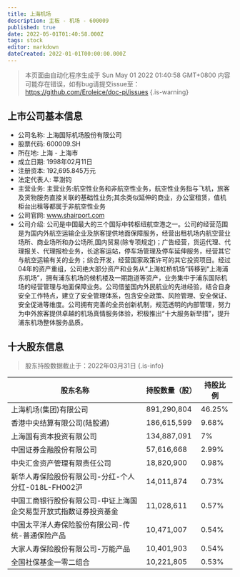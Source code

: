 ```yaml
---
title: 上海机场
description: 主板 - 机场 - 600009
published: true
date: 2022-05-01T01:40:58.000Z
tags: stock
editor: markdown
dateCreated: 2022-01-01T00:00:00.000Z
---
```


> 本页面由自动化程序生成于 Sun May 01 2022 01:40:58 GMT+0800
> 内容可能存在错误，如有bug请提交issue至：https://github.com/Eroleice/doc-pi/issues
{.is-warning}

## 上市公司基本信息
- 公司名称: 上海国际机场股份有限公司
- 股票代码: 600009.SH
- 所在地: 上海 - 上海市
- 成立日期: 1998年02月11日
- 注册资本: 192,695.845万元
- 法定代表人: 莘澍钧
- 主营业务: 主营业务:航空性业务和非航空性业务，航空性业务指与飞机，旅客及货物服务直接关联的基础性业务;其余类似延伸的商业，办公室租赁，值机柜台出租等都属于非航空性业务
- 公司官网: www.shairport.com
- 公司介绍: 公司是中国最大的三个国际中转枢纽航空港之一。公司的经营范围是为国内外航空运输企业及旅客提供地面保障服务，经营出租机场内航空营业场所、商业场所和办公场所,国内贸易(除专项规定)；广告经营，货运代理、代理报关、代理报检业务，长途客运站，停车场管理及停车延伸服务，经营其它与航空运输有关的业务；综合开发，经营国家政策许可的其它投资项目。经过04年的资产重组，公司绝大部分资产和业务从“上海虹桥机场”转移到“上海浦东机场”，拥有浦东机场的候机楼及一期跑道等资产，业务集中于浦东国际机场的经营管理与地面保障业务。公司借鉴国内外民航业的先进经验，结合自身安全工作特点，建立了安全管理体系，包含安全政策、风险管理、安全保证、安全促进等维度。公司拥有完善的全员创新机制，规范透明的内部管理，努力为中外旅客提供卓越的机场真情服务体验，积极推出“十大服务新举措”，提升浦东机场整体服务品质。


## 十大股东信息
> 股东持股数据截止于：2022年03月31日
{.is-info}

| 股东名称 | 持股数量（股） | 持股比例 |
| --- | --- | --- |
| 上海机场(集团)有限公司 | 891,290,804 | 46.25% |
| 香港中央结算有限公司(陆股通) | 186,615,599 | 9.68% |
| 上海国有资本投资有限公司 | 134,887,091 | 7% |
| 中国证券金融股份有限公司 | 57,616,668 | 2.99% |
| 中央汇金资产管理有限责任公司 | 18,820,900 | 0.98% |
| 新华人寿保险股份有限公司-分红-个人分红-018L-FH002沪 | 14,011,874 | 0.73% |
| 中国工商银行股份有限公司-中证上海国企交易型开放式指数证券投资基金 | 11,028,611 | 0.57% |
| 中国太平洋人寿保险股份有限公司-传统-普通保险产品 | 10,471,007 | 0.54% |
| 大家人寿保险股份有限公司-万能产品 | 10,401,903 | 0.54% |
| 全国社保基金一零二组合 | 10,221,805 | 0.53% |




